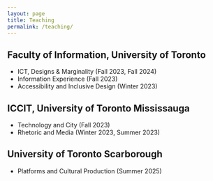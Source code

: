 ```yaml
---
layout: page
title: Teaching
permalink: /teaching/
---
```


## Faculty of Information, University of Toronto
* ICT, Designs & Marginality (Fall 2023, Fall 2024)
* Information Experience (Fall 2023)
* Accessibility and Inclusive Design (Winter 2023)

## ICCIT,  University of Toronto Mississauga
* Technology and City (Fall 2023)
* Rhetoric and Media (Winter 2023, Summer 2023)

##  University of Toronto Scarborough
* Platforms and Cultural Production (Summer 2025)
